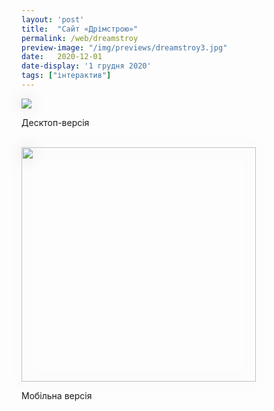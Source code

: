 ```yaml
---
layout: 'post'
title:  "Сайт «Дрімстрою»"
permalink: /web/dreamstroy
preview-image: "/img/previews/dreamstroy3.jpg"
date:   2020-12-01
date-display: '1 грудня 2020'
tags: ["інтерактив"] 
---
```


<img style="filter: drop-shadow(0 0 12px rgba(0,0,0,0.15));" src='https://i.imgur.com/5i11T2D.jpg'><br>
<p class="imgTitle">Десктоп-версія</p><br>
<img width="375px" style="filter: drop-shadow(0 0 12px rgba(0,0,0,0.15));" src='https://i.imgur.com/hlVcapF.jpg'><br>
<p class="imgTitle">Мобільна версія</p><br>